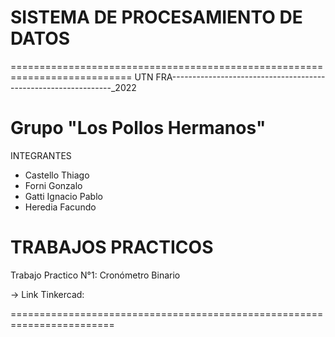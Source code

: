# SISTEMA DE PROCESAMIENTO DE DATOS
===========================================================================
UTN FRA---------------------------------------------------------------_2022
                    
Grupo "Los Pollos Hermanos"
=

INTEGRANTES
- Castello Thiago
- Forni Gonzalo
- Gatti Ignacio Pablo
- Heredia Facundo


TRABAJOS PRACTICOS
==================
Trabajo Practico N°1: Cronómetro Binario

-> Link Tinkercad: 

========================================================================
